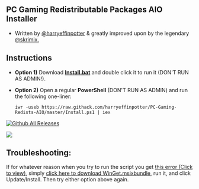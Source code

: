 ## **PC Gaming Redistributable Packages AIO Installer**
 - Written by [@harryeffinpotter](https://github.com/harryeffinpotter) & greatly improved upon by the legendary [@skrimix.](https://github.com/skrimix)
&nbsp;

Instructions
-----
 - **Option 1)** Download **[Install.bat](https://raw.githack.com/harryeffinpotter/PC-Gaming-Redists-AIO/master/Install.bat)** and double click it to run it (DON'T RUN AS ADMIN!).

 - **Option 2)** Open a regular **PowerShell** (DON'T RUN AS ADMIN) and run the following one-liner:
 &nbsp; 

    `iwr -useb https://raw.githack.com/harryeffinpotter/PC-Gaming-Redists-AIO/master/Install.ps1 | iex`

   
[![Github All Releases](https://img.shields.io/github/downloads/harryeffinpotter/PC-Gaming-Redists/total.svg)]()

![](https://komarev.com/ghpvc/?username=harryeffinpotter)


Troubleshooting:
----
If for whatever reason when you try to run the script you get [this error (Click to view)](https://i.imgur.com/TOvxPUq.png), simply [click here to download WinGet.msixbundle](https://github.com/harryeffinpotter/PC-Gaming-Redists/raw/main/WinGet.msixbundle), run it, and click Update/Install. Then try either option above again.
